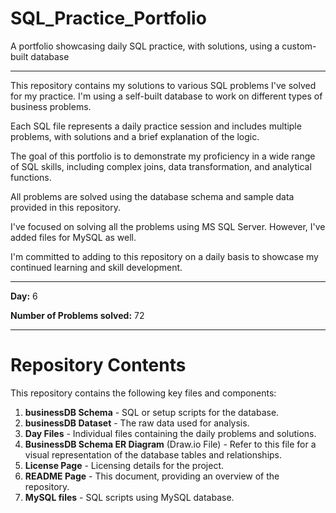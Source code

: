 # SQL_Practice_Portfolio
A portfolio showcasing daily SQL practice, with solutions, using a custom-built database

--------------------------------------------------------------------------------------------------------------------

This repository contains my solutions to various SQL problems I've solved for my practice. I'm using a self-built database to work on different types of business problems.

Each SQL file represents a daily practice session and includes multiple problems, with solutions and a brief explanation of the logic.

The goal of this portfolio is to demonstrate my proficiency in a wide range of SQL skills, including complex joins, data transformation, and analytical functions.

All problems are solved using the database schema and sample data provided in this repository.

I've focused on solving all the problems using MS SQL Server. However, I've added files for MySQL as well.

I'm committed to adding to this repository on a daily basis to showcase my continued learning and skill development.

--------------------------------------------------------------------------------------------------------------------

**Day:** 6

**Number of Problems solved:** 72

--------------------------------------------------------------------------------------------------------------------

# Repository Contents

This repository contains the following key files and components:

1.  **businessDB Schema** - SQL or setup scripts for the database.
2.  **businessDB Dataset** - The raw data used for analysis.
3.  **Day Files** - Individual files containing the daily problems and solutions.
4.  **BusinessDB Schema ER Diagram** (Draw.io File) - Refer to this file for a visual representation of the database tables and relationships.
5.  **License Page** - Licensing details for the project.
6.  **README Page** - This document, providing an overview of the repository.
7.  **MySQL files** - SQL scripts using MySQL database.
